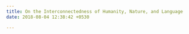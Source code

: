 ```yaml
---
title: On the Interconnectedness of Humanity, Nature, and Language
date: 2018-08-04 12:38:42 +0530

---
```

